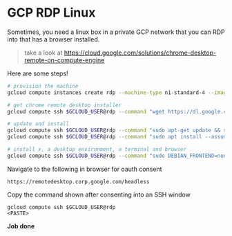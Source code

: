 # GCP RDP Linux

Sometimes, you need a linux box in a private GCP network that you can RDP into that has a browser installed.

> take a look at https://cloud.google.com/solutions/chrome-desktop-remote-on-compute-engine

Here are some steps!
```bash
# provision the machine
gcloud compute instances create rdp --machine-type n1-standard-4 --image-project debian-cloud --image-family debian-9

# get chrome remote desktop installer
gcloud compute ssh $GCLOUD_USER@rdp --command "wget https://dl.google.com/linux/direct/chrome-remote-desktop_current_amd64.deb"

# update and install
gcloud compute ssh $GCLOUD_USER@rdp --command "sudo apt-get update && sudo dpkg --install chrome-remote-desktop_current_amd64.deb"
gcloud compute ssh $GCLOUD_USER@rdp --command "sudo apt install --assume-yes --fix-broken"

# install x, a desktop environment, a terminal and browser
gcloud compute ssh $GCLOUD_USER@rdp --command "sudo DEBIAN_FRONTEND=noninteractive apt-get install -y xinit lxde chromium git lxde"
```

Navigate to the following in browser for oauth consent
```
https://remotedesktop.corp.google.com/headless
```

Copy the command shown after consenting into an SSH window
```
gcloud compute ssh $GCLOUD_USER@rdp
<PASTE>

```
__Job done__

